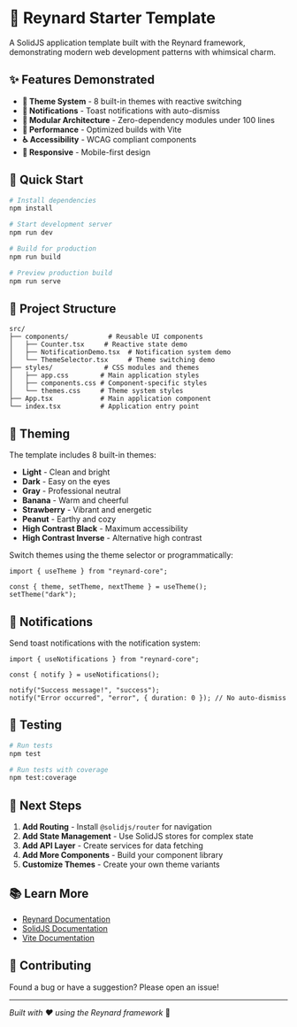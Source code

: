 # 🦊 Reynard Starter Template

A SolidJS application template built with the Reynard framework, demonstrating modern web development patterns with whimsical charm.

## ✨ Features Demonstrated

- **🎨 Theme System** - 8 built-in themes with reactive switching
- **📢 Notifications** - Toast notifications with auto-dismiss
- **🧩 Modular Architecture** - Zero-dependency modules under 100 lines
- **🚀 Performance** - Optimized builds with Vite
- **♿ Accessibility** - WCAG compliant components
- **📱 Responsive** - Mobile-first design

## 🚀 Quick Start

```bash
# Install dependencies
npm install

# Start development server
npm run dev

# Build for production
npm run build

# Preview production build
npm run serve
```

## 📁 Project Structure

```plaintext
src/
├── components/          # Reusable UI components
│   ├── Counter.tsx     # Reactive state demo
│   ├── NotificationDemo.tsx  # Notification system demo
│   └── ThemeSelector.tsx     # Theme switching demo
├── styles/             # CSS modules and themes
│   ├── app.css        # Main application styles
│   ├── components.css # Component-specific styles
│   └── themes.css     # Theme system styles
├── App.tsx            # Main application component
└── index.tsx          # Application entry point
```

## 🎨 Theming

The template includes 8 built-in themes:

- **Light** - Clean and bright
- **Dark** - Easy on the eyes
- **Gray** - Professional neutral
- **Banana** - Warm and cheerful
- **Strawberry** - Vibrant and energetic
- **Peanut** - Earthy and cozy
- **High Contrast Black** - Maximum accessibility
- **High Contrast Inverse** - Alternative high contrast

Switch themes using the theme selector or programmatically:

```tsx
import { useTheme } from "reynard-core";

const { theme, setTheme, nextTheme } = useTheme();
setTheme("dark");
```

## 📢 Notifications

Send toast notifications with the notification system:

```tsx
import { useNotifications } from "reynard-core";

const { notify } = useNotifications();

notify("Success message!", "success");
notify("Error occurred", "error", { duration: 0 }); // No auto-dismiss
```

## 🧪 Testing

```bash
# Run tests
npm test

# Run tests with coverage
npm test:coverage
```

## 🎯 Next Steps

1. **Add Routing** - Install `@solidjs/router` for navigation
2. **Add State Management** - Use SolidJS stores for complex state
3. **Add API Layer** - Create services for data fetching
4. **Add More Components** - Build your component library
5. **Customize Themes** - Create your own theme variants

## 📚 Learn More

- [Reynard Documentation](../../../docs)
- [SolidJS Documentation](https://solidjs.com)
- [Vite Documentation](https://vitejs.dev)

## 🤝 Contributing

Found a bug or have a suggestion? Please open an issue!

---

_Built with ❤️ using the Reynard framework_ 🦊
